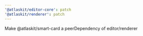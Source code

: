 ```yaml
---
'@atlaskit/editor-core': patch
'@atlaskit/renderer': patch
---
```


Make @atlaskit/smart-card a peerDependency of editor/renderer
